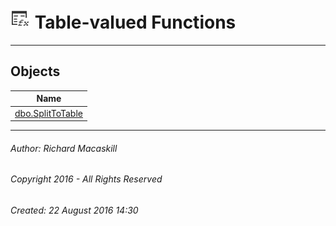 #### 



# ![Table-valued Functions](../../../../../Images/Function_Table32.png) Table-valued Functions

---

## <a name="#objects"></a>Objects

| Name |
|---|
| [dbo.SplitToTable](SplitToTable.md) |


---

###### Author:  Richard Macaskill

###### Copyright 2016 - All Rights Reserved

###### Created: 22 August 2016 14:30

